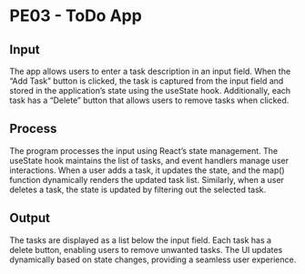 # PE03 - ToDo App

## Input

The app allows users to enter a task description in an input field. When the “Add Task” button is clicked, the task is captured from the input field and stored in the application’s state using the useState hook. Additionally, each task has a “Delete” button that allows users to remove tasks when clicked.

## Process

The program processes the input using React’s state management. The useState hook maintains the list of tasks, and event handlers manage user interactions. When a user adds a task, it updates the state, and the map() function dynamically renders the updated task list. Similarly, when a user deletes a task, the state is updated by filtering out the selected task.

## Output

The tasks are displayed as a list below the input field. Each task has a delete button, enabling users to remove unwanted tasks. The UI updates dynamically based on state changes, providing a seamless user experience.